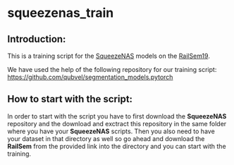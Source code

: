 # squeezenas_train

## Introduction:
This is a training script for the [SqueezeNAS](https://github.com/ashaw596/squeezenas) models
on the [RailSem19](https://wilddash.cc/railsem19).

We have used the help of the following repository for our training script: https://github.com/qubvel/segmentation_models.pytorch



## How to start with the script:
In order to start with the script you have to first download the **SqueezeNAS** repository and the download and exctract this repository in the same folder where you have your **SqueezeNAS** scripts. Then you also need to have your dataset in that directory as well so go ahead and download the **RailSem** from the provided link into the directory and you can start with the training.
